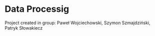 # Data Processig
Project created in group: Paweł Wojciechowski, Szymon Szmajdziński, Patryk Słowakiecz

